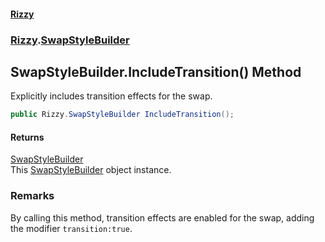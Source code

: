 #### [Rizzy](index 'index')
### [Rizzy](Rizzy 'Rizzy').[SwapStyleBuilder](Rizzy.SwapStyleBuilder 'Rizzy.SwapStyleBuilder')

## SwapStyleBuilder.IncludeTransition() Method

Explicitly includes transition effects for the swap.

```csharp
public Rizzy.SwapStyleBuilder IncludeTransition();
```

#### Returns
[SwapStyleBuilder](Rizzy.SwapStyleBuilder 'Rizzy.SwapStyleBuilder')  
This [SwapStyleBuilder](Rizzy.SwapStyleBuilder 'Rizzy.SwapStyleBuilder') object instance.

### Remarks
By calling this method, transition effects are enabled for the swap, adding the modifier `transition:true`.